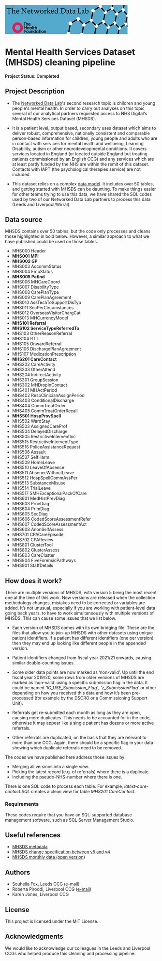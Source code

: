 <img src="ndlbanner.png" width="405" height="96">

# Mental Health Services Dataset (MHSDS) cleaning pipeline

#### Project Status: Completed

## Project Description

- The [Networked Data Lab](https://www.health.org.uk/funding-and-partnerships/our-partnerships/the-networked-data-lab)'s second research topic is children and young people's mental health. In order to carry out analyses on this topic, several of our analytical partners requested access to NHS Digital's Mental Health Services Dataset (MHSDS).

- It is a patient level, output based, secondary uses dataset which aims to deliver robust, comprehensive, nationally consistent and comparable person-based information for children, young people and adults who are in contact with services for mental health and wellbeing, Learning Disability, autism or other  neurodevelopmental conditions. It covers services located in England (or located outside England but treating patients commissioned by an English CCG) and any services which are at least partly funded by the NHS are within the remit of this dataset. Contacts with IAPT (the psychological therapies service) are not included.

- This dataset relies on a complex [data model](https://files.digital.nhs.uk/8B/1307C5/MHSDS%20_Analysis_Webinar_20190925.pdf). It includes over 50 tables, and getting started with MHSDS can be daunting. To make things easier for other teams trying to use this data, we have shared the SQL codes used by two of our Networked Data Lab partners to process this data (Leeds and Liverpool/Wirral).

## Data source

MHSDS contains over 50 tables, but the code only processes and cleans those highlighted in bold below. However, a similar approach to what we have published could be used on those tables.

- MHS000 Header
- **MHS001 MPI**
- **MHS002 GP**
- MHS003 AccommStatus
- MHS004 EmpStatus
- **MHS005 PatInd**
- MHS006 MHCareCoord
- MHS007 DisabilityType
- MHS008 CarePlanType
- MHS009 CarePlanAgreement
- MHS010 AssTechToSupportDisTyp
- MHS011 SocPerCircumstances
- MHS012 OverseasVisitorChargCat
- MHS013 MHCurrencyModel
- **MHS101 Referral**
- **MHS102 ServiceTypeReferredTo**
- MHS103 OtherReasonReferral
- MHS104 RTT
- MHS105 OnwardReferral
- MHS106 DischargePlanAgreement
- MHS107 MedicationPrescription
- **MHS201 CareContact**
- MHS202 CareActivity
- MHS203 OtherAttend
- MHS204 IndirectActivity
- MHS301 GroupSession
- MHS302 MHDropInContact
- MHS401 MHActPeriod
- MHS402 RespClinicianAssignPeriod
- MHS403 ConditionalDischarge
- MHS404 CommTreatOrder
- MHS405 CommTreatOrderRecall
- **MHS501 HospProvSpell**
- MHS502 WardStay
- MHS503 AssignedCareProf
- MHS504 DelayedDischarge
- MHS505 RestrictiveInterventInc
- MHS515 RestrictiveInterventType
- MHS516 PoliceAssistanceRequest
- MHS506 Assault
- MHS507 SelfHarm
- MHS509 HomeLeave
- MHS510 LeaveOfAbsence
- MHS511 AbsenceWithoutLeave
- MHS512 HospSpellCommAssPer
- MHS513 SubstanceMisuse
- MHS514 TrialLeave
- MHS517 SMHExceptionalPackOfCare
- MHS601 MedHistPrevDiag
- MHS603 ProvDiag
- MHS604 PrimDiag
- MHS605 SecDiag
- MHS606 CodedScoreAssessmentRefer
- MHS607 CodedScoreAssessmentAct
- MHS608 AnonSelfAssess
- MHS701 CPACareEpisode
- MHS702 CPAReview
- MHS801 ClusterTool
- MHS802 ClusterAssess
- MHS803 CareCluster
- MHS804 FiveForensicPathways
- MHS901 StaffDetails

## How does it work?

There are multiple versions of MHSDS, with version 5 being the most recent one at the time of this work. New versions are released when the collection methodology changes, mistakes need to be corrected or variables are added. It’s not unusual, especially if you are working with patient-level data going back years, to have to work simultaneously with multiple versions of MHSDS. This can cause some issues that we list below. 

- Each version of MHSDS comes with its own bridging file. These are the files that allow you to join-up MHSDS with other datasets using unique patient identifiers. If a patient has different identifiers (one per version) then they may end up looking like different people in the appended version.

- Patient identifiers changed from fiscal year 2021/21 onwards, causing similar double-counting issues. 

- Some older data points are now marked as ‘non-valid'. Up until the end fiscal year 2019/20, some rows from older versions of MHSDS are marked as ‘non-valid’ using a specific submission flag in the data. It could be named *‘IC_USE_Submission_Flag’*, *‘z_SubmissionFlag’* or other depending on how you received this data and how it’s been pre-processed (for example by the DSCRO or a Commissioning Support Unit). 

- Referrals get re-submitted each month as long as they are open, causing more duplicates. This needs to be accounted for in the code, otherwise it may appear like a single patient has dozens or more active referrals. 

- Other referrals are duplicated, on the basis that they are relevant to more than one CCG. Again, there should be a specific flag in your data showing which duplicate referrals need to be removed.

The codes we have published here address those issues by:

- Merging all versions into a single view.
- Picking the latest record (e.g. of referrals) where there is a duplicate.
- Including the pseudo-NHS-number where there is one.

There is one SQL code to process each table. For example, *latest-care-contact.SQL* creates a clean view for table *MHS201 CareContact*.

### Requirements

These codes require that you have an SQL-supported database management software, such as SQL Server Management Studio.

## Useful references

- [MHSDS metadata](https://nhs-prod.global.ssl.fastly.net/binaries/content/assets/website-assets/isce/dcb0011/0011292020datasetspec-v1.1.xlsm)
- [MHSDS change specification between v5 and v4](https://nhs-prod.global.ssl.fastly.net/binaries/content/assets/website-assets/isce/dcb0011/0011292020changespec-v1.1.pdf)
- [MHSDS monthly data (open version)](https://digital.nhs.uk/data-and-information/publications/statistical/mental-health-services-monthly-statistics)

## Authors

- Souheila Fox, Leeds CCG ([e-mail](souheila.fox@nhs.net))
- Roberta Piroddi, Liverpool CCG ([e-mail](roberta.piroddi@liverpoolccg.nhs.uk))
- Karen Jones, Liverpool CCG

## License

This project is licensed under the MIT License.

## Acknowledgments

We would like to acknowledge our colleagues in the Leeds and Liverpool CCGs who helped produce this cleaning and processing pipeline.
